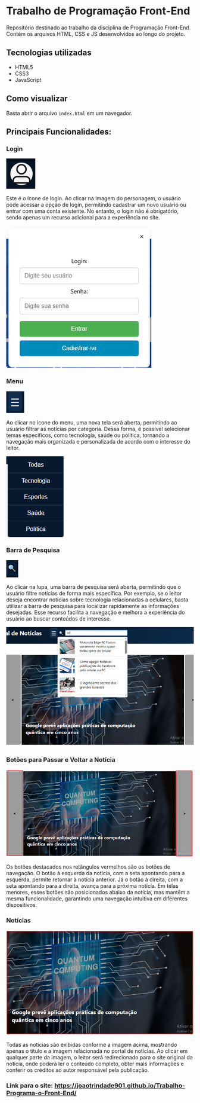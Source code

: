 # Trabalho de Programação Front-End

Repositório destinado ao trabalho da disciplina de Programação Front-End.  
Contém os arquivos HTML, CSS e JS desenvolvidos ao longo do projeto.

## Tecnologias utilizadas
- HTML5
- CSS3
- JavaScript

## Como visualizar
Basta abrir o arquivo `index.html` em um navegador.

## Principais Funcionalidades:

### Login

![App Screenshot](https://github.com/urbaneckkk/TrabalhoPFE/blob/main/imagens-readme/img-icone_login.png)

Este é o ícone de login. Ao clicar na imagem do personagem, o usuário pode acessar a opção de login, permitindo cadastrar um novo usuário ou entrar com uma conta existente. No entanto, o login não é obrigatório, sendo apenas um recurso adicional para a experiência no site.

![App Screenshot](https://github.com/urbaneckkk/TrabalhoPFE/blob/main/imagens-readme/img-tela_login.png)

### Menu

![App Screenshot](https://github.com/urbaneckkk/TrabalhoPFE/blob/main/imagens-readme/img-icone_menu.png)

Ao clicar no ícone do menu, uma nova tela será aberta, permitindo ao usuário filtrar as notícias por categoria. Dessa forma, é possível selecionar temas específicos, como tecnologia, saúde ou política, tornando a navegação mais organizada e personalizada de acordo com o interesse do leitor.

![App Screenshot](https://github.com/urbaneckkk/TrabalhoPFE/blob/main/imagens-readme/img-tela_menu.png)

### Barra de Pesquisa

![App Screenshot](https://github.com/urbaneckkk/TrabalhoPFE/blob/main/imagens-readme/img-lupa.png)

Ao clicar na lupa, uma barra de pesquisa será aberta, permitindo que o usuário filtre notícias de forma mais específica. Por exemplo, se o leitor deseja encontrar notícias sobre tecnologia relacionadas a celulares, basta utilizar a barra de pesquisa para localizar rapidamente as informações desejadas. Esse recurso facilita a navegação e melhora a experiência do usuário ao buscar conteúdos de interesse.

![App Screenshot](https://github.com/urbaneckkk/TrabalhoPFE/blob/main/imagens-readme/img-barra_pesquisa.png)

### Botões para Passar e Voltar a Notícia

![App Screenshot](https://github.com/urbaneckkk/TrabalhoPFE/blob/main/imagens-readme/img-botoes.png)

Os botões destacados nos retângulos vermelhos são os botões de navegação. O botão à esquerda da notícia, com a seta apontando para a esquerda, permite retornar à notícia anterior. Já o botão à direita, com a seta apontando para a direita, avança para a próxima notícia. Em telas menores, esses botões são posicionados abaixo da notícia, mas mantêm a mesma funcionalidade, garantindo uma navegação intuitiva em diferentes dispositivos.

### Notícias

![App Screenshot](https://github.com/urbaneckkk/TrabalhoPFE/blob/main/imagens-readme/img-noticias.png)

Todas as notícias são exibidas conforme a imagem acima, mostrando apenas o título e a imagem relacionada no portal de notícias. Ao clicar em qualquer parte da imagem, o leitor será redirecionado para o site original da notícia, onde poderá ler o conteúdo completo, obter mais informações e conferir os créditos ao autor responsável pela publicação.

### Link para o site: https://joaotrindade901.github.io/Trabalho-Programa-o-Front-End/
